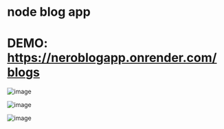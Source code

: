 # node blog app

# DEMO: https://neroblogapp.onrender.com/blogs

![image](https://github.com/NeRo707/node_blog_app/assets/99098290/f4722855-af16-485f-b743-e3d6d1838690)


![image](https://github.com/NeRo707/node_blog_app/assets/99098290/0898b58f-5aa9-45cd-afa5-2ed7ceb59c58)


![image](https://github.com/NeRo707/node_blog_app/assets/99098290/04fc2603-75a9-4e38-b1cb-d411cfe134d3)
